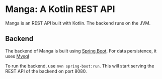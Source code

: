 # Manga: A Kotlin REST API

Manga is an REST API built with Kotlin. The backend runs on the JVM.

## Backend

The backend of Manga is built using [Spring Boot](http://spring.io/projects/spring-boot).
For data persistence, it uses [Mysql](https://www.mysql.com/fr/)

To run the backend, use `mvn spring-boot:run`.
This will start serving the REST API of the backend on port 8080.

